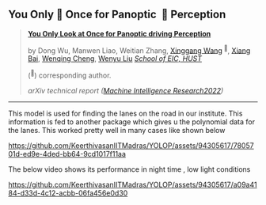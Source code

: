 ## You Only :eyes: Once for Panoptic ​ :car: Perception
> [**You Only Look at Once for Panoptic driving Perception**](https://link.springer.com/article/10.1007/s11633-022-1339-y)
>
> by Dong Wu, Manwen Liao, Weitian Zhang, [Xinggang Wang](https://xinggangw.info/)<sup> :email:</sup>, [Xiang Bai](https://scholar.google.com/citations?user=UeltiQ4AAAAJ&hl=zh-CN), [Wenqing Cheng](http://eic.hust.edu.cn/professor/chengwenqing/), [Wenyu Liu](http://eic.hust.edu.cn/professor/liuwenyu/)      [*School of EIC, HUST*](http://eic.hust.edu.cn/English/Home.htm)
>
>  (<sup>:email:</sup>) corresponding author.
>
> *arXiv technical report ([Machine Intelligence Research2022](https://link.springer.com/article/10.1007/s11633-022-1339-y))*

---

<p>This model is used for finding the lanes on the road in our institute. This information is fed to another package which gives u the polynomial data for the lanes. This worked pretty well in many cases like shown below</p>


https://github.com/KeerthivasanIITMadras/YOLOP/assets/94305617/7805701d-ed9e-4ded-bb64-9cd1017f11aa

The below video shows its performance in night time , low light conditions



https://github.com/KeerthivasanIITMadras/YOLOP/assets/94305617/a09a4184-d33d-4c12-acbb-06fa456e0d30

